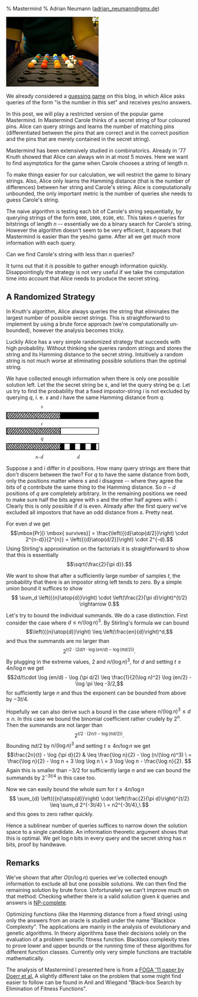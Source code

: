 % Mastermind
% Adrian Neumann (adrian_neumann@gmx.de)

![The classic game](pictures/mastermind_owlpacino_scaled.jpg "Picture BY-ND by Flickr user owlpacino")

We already considered a [guessing game](guessing_games.html) on this blog, in which Alice asks queries of the form "is the number in this set" and receives yes/no answers.

In this post, we will play a restricted version of the popular game Mastermind. In Mastermind Carole thinks of a secret string of four coloured pins. Alice can query strings and learns the number of matching pins (differentiated between the pins that are correct and in the correct position and the pins that are merely contained in the secret string).

Mastermind has been extensively studied in combinatorics. Already in '77 Knuth showed that Alice can always win in at most 5 moves. Here we want to find asymptotics for the game when Carole chooses a string of length $n$.

To make things easier for our calculation, we will restrict the game to binary strings. Also, Alice only learns the Hamming distance (that is the number of differences) between her string and Carole's string. Alice is computationally unbounded, the only important metric is the number of queries she needs to guess Carole's string.

The naive algorithm is testing each bit of Carole's string sequentially, by querying strings of the form `0000`, `1000`, `0100`, etc. This takes $n$ queries for bitstrings of length $n$ -- essentially we do a binary search for Carole's string. However the algorithm doesn't seem to be very efficient, it appears that Mastermind is easier than the yes/no game. After all we get much more information with each query.

Can we find Carole's string with less than $n$ queries?

<!-- more -->

It turns out that it *is* possible to gather enough information quickly. Disappointingly the strategy is not very useful if we take the computation time into account that Alice needs to produce the secret string.

A Randomized Strategy
---------------------------

In Knuth's algorithm, Alice always queries the string that eliminates the largest number of possible secret strings. This is straightforward to implement by using a brute force approach (we're com&shy;pu&shy;ta&shy;tionally un&shy;bound&shy;ed), however the analysis becomes tricky.

Luckily Alice has a very simple randomized strategy that succeeds with high probability. Without thinking she queries random strings and stores the string and its Hamming distance to the secret string. Intuitively a random string is not much worse at eliminating possible solutions than the optimal string.

We have collected enough information when there is only one possible solution left. Let the the secret string be $s$, and let the query string be $q$. Let us try to find the probability that a fixed impostor-string $i$ is not excluded by querying $q$, i.&nbsp;e. $s$ and $i$ have the same Hamming distance from $q$.

![The same distance](pictures/mastermind.png)

Suppose $s$ and $i$ differ in $d$ positions. How many query strings are there that don't discern between the two? For $q$ to have the same distance from both, only the positions matter where $s$ and $i$ disagree -- where they agree the bits of $q$ contribute the same thing to the Hamming distance. So $n-d$ positions of $q$ are completely arbitrary. In the remaining positions we need to make sure half the bits agree with $s$ and the other half agrees with $i$. Clearly this is only possible if $d$ is even. Already after the first query we've excluded all impostors that have an odd distance from $s$. Pretty neat. 

For even $d$ we get
$$\mbox{Pr}[i \mbox{ survives}] = \frac{\left({{d}\atop{d/2}}\right) \cdot 2^{n-d}}{2^{n}} = \left({{d}\atop{d/2}}\right) \cdot 2^{-d}.$$
Using Stirling's approximation on the factorials it is straightforward to show that this is essentially
$$\sqrt{\frac{2}{\pi d}}.$$

We want to show that after a sufficiently large number of samples $t$, the probability that there is an impostor string left tends to zero. By a simple union bound it suffices to show
$$ \sum_d \left({{n}\atop{d}}\right) \cdot \left(\frac{2}{\pi d}\right)^{t/2} \rightarrow 0.$$

Let's try to bound the individual summands. We do a case distinction. First consider the case where $d \leq n/(\log n)^3$. By Stirling's formula we can bound 
$$\left({{n}\atop{d}}\right) \leq \left(\frac{en}{d}\right)^d,$$
and thus the summands are no larger than
$$2^{t/2\cdot (2d/t \cdot \log (en/d)- \log(\pi d/2))}.$$
By plugging in the extreme values, 2 and $n/(\log n)^3$, for $d$ and setting $t\geq 4n/\log n$ we get
$$2d/t\cdot \log (en/d) - \log (\pi d/2) \leq \frac{1}{2(\log n)^2} \log (en/2) - \log \pi \leq -3/2,$$
for sufficiently large $n$ and thus the exponent can be bounded from above by $-3t/4$.

Hopefully we can also derive such a bound in the case where $n/(\log n)^3 \leq d \leq n$. In this case we bound the binomial coefficient rather crudely by $2^n$. Then the summands are not larger than
$$2^{t/2\cdot (2n/t - \log (\pi d/2))}.$$
Bounding $\pi d/2$ by $n/(\log n)^3$ and setting $t\geq 4n/\log n$ we get
$$\frac{2n}{t} - \log {\pi d}{2} & \leq \frac{\log n}{2} - \log (n/(\log n)^3) \
 = \frac{\log n}{2} - \log n + 3 \log \log n \
 = 3 \log \log n - \frac{\log n}{2}.
$$
Again this is smaller than $-3/2$ for sufficiently large $n$ and we can bound the summands by $2^{-3t/4}$ in this case too.

Now we can easily bound the whole sum for $t\geq 4n/\log n$
$$
\sum_{d} \left({{n}\atop{d}}\right) \cdot \left(\frac{2}{\pi d}\right)^{t/2} \leq \sum_d 2^{-3t/4} \
 = n2^{-3t/4},\
$$
and this goes to zero rather quickly.

Hence a sublinear number of queries suffices to narrow down the solution space to a single candidate. An information theoretic argument shows that this is optimal. We get $\log n$ bits in every query and the secret string has $n$ bits, proof by handwave.

Remarks
---------------------------

We've shown that after $O(n/\log n)$ queries we've collected enough information to exclude all but one possible solutions. We can then find the remaining solution by brute force. Unfortunately we can't improve much on that method: Checking whether there is a valid solution given $k$ queries and answers is [NP-complete](http://arxiv.org/abs/cs.CC/0512049).

Optimizing functions (like the Hamming distance from a fixed string) using only the answers from an oracle is studied under the name "Blackbox Complexity". The applications are mainly in the analysis of evolutionary and genetic algorithms. In theory algorithms base their decisions solely on the evaluation of a problem specific fitness function. Blackbox complexity tries to prove lower and upper bounds or the running time of these algorithms for different function classes. Currently only very simple functions are tractable mathematically.

The analysis of Mastermind I presented here is from a [FOGA '11 paper by Doerr et al.](http://arxiv.org/abs/1012.0952) A slightly different take on the problem that some might find easier to follow can be found in Anil and Wiegand "Black-box Search by Elimination of Fitness Functions".